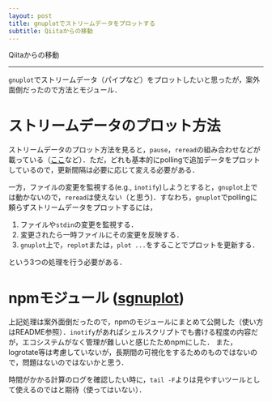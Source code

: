 ```yaml
---
layout: post
title: gnuplotでストリームデータをプロットする
subtitle: Qiitaからの移動
---
```


Qiitaからの移動

---

`gnuplot`でストリームデータ（パイプなど）をプロットしたいと思ったが，案外面倒だったので方法とモジュール．

# ストリームデータのプロット方法
ストリームデータのプロット方法を見ると，`pause`，`reread`の組み合わせなどが載っている（[ここ](http://hiroohongo.sblo.jp/article/174930701.html?1460805147)など）．ただ，どれも基本的にpollingで追加データをプロットしているので，更新間隔は必要に応じて変える必要がある．

一方，ファイルの変更を監視する(e.g., `inotify`)しようとすると，`gnuplot`上では動かないので，`reread`は使えない（と思う)．すなわち，`gnuplot`でpollingに頼らずストリームデータをプロットするには，

1. ファイルや`stdin`の変更を監視する．
2. 変更されたら一時ファイルにその変更を反映する．
3. `gnuplot`上で，`replot`または，`plot ...`をすることでプロットを更新する．

という3つの処理を行う必要がある．

# npmモジュール ([sgnuplot](https://www.npmjs.com/package/gnuplot-streaming))
上記処理は案外面倒だったので，npmのモジュールにまとめて公開した（使い方はREADME参照）．`inotify`があればシェルスクリプトでも書ける程度の内容だが，エコシステムがなく管理が難しいと感じたためnpmにした．
また，logrotate等は考慮していないが，長期間の可視化をするためのものではないので，問題はないのではないかと思う．

時間がかかる計算のログを確認したい時に，`tail -F`よりは見やすいツールとして使えるのではと期待（使ってはいない）．
